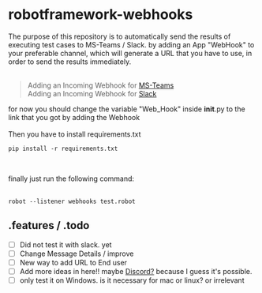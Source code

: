# robotframework-webhooks

The purpose of this repository is to automatically send the results of executing test cases to MS-Teams / Slack. 
by adding an App "WebHook" to your preferable channel, which will generate a URL that you have to use, in order to send the results immediately.
<br/>
<br/>

> Adding an Incoming Webhook for [MS-Teams](https://learn.microsoft.com/en-us/microsoftteams/platform/webhooks-and-connectors/how-to/add-incoming-webhook?tabs=dotnet)<br/>
> Adding an Incoming Webhook for [Slack](https://api.slack.com/messaging/webhooks)


for now you should change the variable "Web_Hook" inside __init__.py to the link that you got by adding the Webhook
<br/><br/>
Then you have to install requirements.txt <br/>

```
pip install -r requirements.txt
```

<br/>


finally just run the following command:<br/>
<br/>
```
robot --listener webhooks test.robot
```

## .features / .todo
- [ ] Did not test it with slack. yet
- [ ] Change Message Details / improve
- [ ] New way to add URL to End user
- [ ] Add more ideas in here!! maybe [Discord?](https://www.digitalocean.com/community/tutorials/how-to-use-discord-webhooks-to-get-notifications-for-your-website-status-on-ubuntu-18-04) because I guess it's possible.
- [ ] only test it on Windows. is it necessary for mac or linux? or irrelevant 
